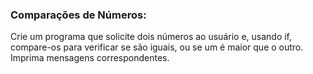 ### Comparações de Números:

Crie um programa que solicite dois números ao usuário e, usando if,
compare-os para verificar se são iguais, ou se um é maior que o outro.
Imprima mensagens correspondentes.
